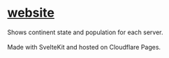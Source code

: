 # [website](https://wg.wupass.xyz)  
Shows continent state and population for each server.  
<br/>
Made with SvelteKit and hosted on Cloudflare Pages.
